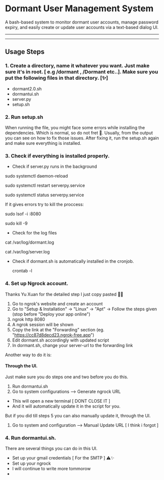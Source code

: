 # Dormant User Management System

A bash-based system to monitor dormant user accounts, manage password expiry, and easily create or update user accounts via a text-based dialog UI.

---


---

## Usage Steps

### 1. Create a directory, name it whatever you want. Just make sure it's in root. [ e.g /dormant , /Dormant etc..]. Make sure you put the following files in that directory. [✨]

- dormant2.0.sh
- dormantui.sh
- server.py
- setup.sh

### 2. Run setup.sh

When running the file, you might face some errors while installing the dependencies. Which is normal, so do not fret 💖. 
Usually, from the output you can see on how to fix those issues.
After fixing it, run the setup.sh again and make sure everything is installed.





### 3. Check if everything is installed properly.

- Check if server.py runs in the background

  
sudo systemctl daemon-reload


sudo systemctl restart serverpy.service


sudo systemctl status serverpy.service

If it gives errors try to kill the proccess:

sudo lsof -i :8080

sudo kill -9 <id>


 - Check for the log files
   
 cat /var/log/dormant.log
 
 cat /var/log/server.log

  - Check if dormant.sh is automatically installed in the cronjob.

    crontab -l

### 4. Set up Ngrock account.

Thanks Yu Xuan for the detailed step I just copy pasted 🥹🥰

1. Go to ngrok's website and create an account
2. Go to "Setup & Installation" -> "Linux" -> "Apt" -> Follow the steps given (stop before "Deploy your app online")
3. ngrok http 8080
4. A ngrok session will be shown
5. Copy the link at the "Forwarding" section (eg. "https://cc87d8decd23.ngrok-free.app")
6. Edit dormant.sh accordingly with updated script 
7. In dormant.sh, change your server-url to the forwarding link

Another way to do it is:

#### Through the UI.
Just make sure you do steps one and two before you do this.

1) Run dormantui.sh
2) Go to system configurations --> Generate ngrock URL
- This will open a new terminal [ DONT CLOSE IT ]
- And it will automatically update it in the script for you.

But if you did till steps 5 you can also manually update it, through the UI.

1) Go to system and configuration --> Manual Update URL [ I think i forgot ]


### 4. Run dormantui.sh.
There are several things you can do in this UI. 


- Set up your gmail credentials [ For the SMTP ] ⚠️✨
- Set up your ngrock
- I will continue to write more tommorow 
- 


    

